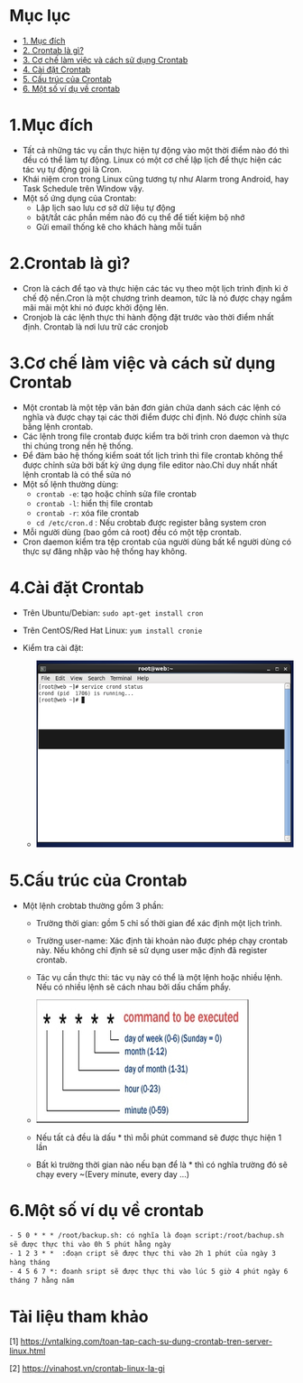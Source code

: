 # Mục lục

+ [1. Mục đích ](#1)
+ [2. Crontab là gì?](#2)
+ [3. Cơ chế làm việc và cách sử dụng Crontab](#3)
+ [4. Cài đặt Crontab](#4)
+ [5. Cấu trúc của Crontab ](#5)
+ [6. Một số ví dụ về crontab](#6)

<a name = '1'></a>

# 1.Mục đích 
 
 - Tất cả những tác vụ cần thực hiện tự động vào một thời điểm nào đó thì đều có thể làm tự động. Linux có một cơ chế lập lịch để thực hiện các tác vụ tự động gọi là Cron.
 - Khái niệm cron trong Linux cũng tương tự như Alarm trong Android, hay Task Schedule trên Window vậy.
 - Một số ứng dụng của Crontab:
   + Lập lịch sao lưu cơ sở dữ liệu tự động
   + bật/tắt các phần mềm nào đó cụ thể để tiết kiệm bộ nhớ
   + Gửi email thống kê cho khách hàng mỗi tuần

<a name = '2'></a>

 # 2.Crontab là gì?
 - Cron là cách để tạo và thực hiện các tác vụ theo một lịch trình định kì ở chế độ nền.Cron là một chương trình deamon, tức là nó được chạy ngầm mãi mãi một khi nó được khởi động lên. 
 - Cronjob là các lệnh thực thi hành động đặt trước vào thời điểm nhất định. Crontab là nơi lưu trữ các cronjob

<a name = '3'></a>

 # 3.Cơ chế làm việc và cách sử dụng Crontab 
 
 - Một crontab là một tệp văn bản đơn giản chứa danh sách các lệnh có nghĩa và được chạy tại các thời điểm được chỉ định. Nó được chỉnh sửa bằng lệnh crontab.
 - Các lệnh trong file crontab được kiểm tra bởi trình cron daemon và thực thi chúng trong nền hệ thống.
 - Để đảm bảo hệ thống kiểm soát tốt lịch trình thì file crontab không thể được chỉnh sửa bởi bất kỳ ứng dụng file editor nào.Chỉ duy nhất nhất lệnh crontab là có thể sửa nó
 - Một số lệnh thường dùng:
   + `crontab -e`: tạo hoặc chỉnh sửa file crontab
   + `crontab -l`: hiển thị file crontab 
   + `crontab -r`: xóa file crontab
   + `cd /etc/cron.d` : Nếu crobtab được register bằng system cron
 - Mỗi người dùng (bao gồm cả root) đều có một tệp crontab.
 - Cron daemon kiểm tra tệp crontab của người dùng bất kể người dùng có thực sự đăng nhập vào hệ thống hay không.
 
 <a name = '4'></a>
 
 # 4.Cài đặt Crontab
 
 - Trên Ubuntu/Debian:
   `sudo apt-get install cron`
   
 - Trên CentOS/Red Hat Linux:
   `yum install cronie`  
   
 - Kiểm tra cài đặt:
   + ![]( /image/cdcrontab.PNG)
  
  <a name = '5'></a>
  
  # 5.Cấu trúc của Crontab 
  
  - Một lệnh crobtab thường gồm 3 phần:
    + Trường thời gian: gồm 5 chỉ số thời gian để xác định một lịch trình.
    + Trường user-name: Xác định tài khoản nào được phép chạy crontab này. Nếu không chỉ định sẽ sử dụng user mặc định đã register           crontab.
    + Tác vụ cần thực thi: tác vụ này có thể là một lệnh hoặc nhiều lệnh. Nếu có nhiều lệnh sẽ cách nhau bởi dấu chấm phẩy.
    + ![]( /image/timecrontab.png)
    
    + Nếu tất cả đều là dấu * thì mỗi phút command sẽ được thực hiện 1 lần
    + Bất kì trường thời gian nào nếu bạn để là * thì có nghĩa trường đó sẽ chạy every ~(Every minute, every day …)
    
    <a name = '6'></a>
    
  # 6.Một số ví dụ về crontab
    - 5 0 * * * /root/backup.sh: có nghĩa là đoạn script:/root/bachup.sh sẽ được thực thi vào 0h 5 phút hằng ngày
    - 1 2 3 * *  :đoạn cript sẽ được thực thi vào 2h 1 phút của ngày 3 hàng tháng
    - 4 5 6 7 *: đoanh sript sẽ được thực thi vào lúc 5 giờ 4 phút ngày 6 tháng 7 hằng năm
  # Tài liệu tham khảo
  
  [1] https://vntalking.com/toan-tap-cach-su-dung-crontab-tren-server-linux.html
  
  [2] https://vinahost.vn/crontab-linux-la-gi
